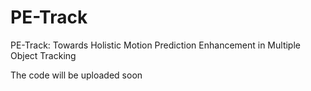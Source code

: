 # PE-Track
PE-Track: Towards Holistic Motion Prediction Enhancement in Multiple Object Tracking

The code will be uploaded soon
